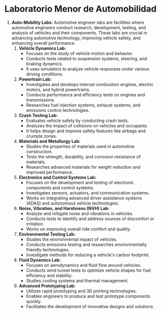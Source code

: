 # Laboratorio Menor de Automobilidad

1. **Auto-Mobility Labs**: Automotive engineer labs are facilities where automotive engineers conduct research, development, testing, and analysis of vehicles and their components. These labs are crucial in advancing automotive technology, improving vehicle safety, and enhancing overall performance.
    1. **Vehicle Dynamics Lab:**
        - Focuses on the study of vehicle motion and behavior.
        - Conducts tests related to suspension systems, steering, and braking dynamics.
        - It uses simulators to analyze vehicle responses under various driving conditions.
    2. **Powertrain Lab:**
        - Investigates and develops internal combustion engines, electric motors, and hybrid powertrains.
        - Conducts performance and efficiency tests on engines and transmissions.
        - Researches fuel injection systems, exhaust systems, and emissions control technologies.
    3. **Crash Testing Lab:**
        - Evaluates vehicle safety by conducting crash tests.
        - Analyzes the impact of collisions on vehicles and occupants.
        - It helps design and improve safety features like airbags and crumple zones.
    4. **Materials and Metallurgy Lab:**
        - Studies the properties of materials used in automotive construction.
        - Tests the strength, durability, and corrosion resistance of materials.
        - Researches advanced materials for weight reduction and improved performance.
    5. **Electronics and Control Systems Lab:**
        - Focuses on the development and testing of electronic components and control systems.
        - Investigates sensors, actuators, and communication systems.
        - Works on integrating advanced driver assistance systems (ADAS) and autonomous vehicle technologies.
    6. **Noise, Vibration, and Harshness (NVH) Lab:**
        - Analyze and mitigate noise and vibrations in vehicles.
        - Conducts tests to identify and address sources of discomfort or irritation.
        - Works on improving overall ride comfort and quality.
    7. **Environmental Testing Lab:**
        - Studies the environmental impact of vehicles.
        - Conducts emissions testing and researches environmentally friendly technologies.
        - Investigate methods for reducing a vehicle's carbon footprint.
    8. **Fluid Dynamics Lab:**
        - Focuses on aerodynamics and fluid flow around vehicles.
        - Conducts wind tunnel tests to optimize vehicle shapes for fuel efficiency and stability.
        - Studies cooling systems and thermal management.
    9. **Advanced Prototyping Lab:**
        - Utilizes rapid prototyping and 3D printing technologies.
        - Enables engineers to produce and test prototype components quickly.
        - Facilitates the development of innovative designs and solutions.